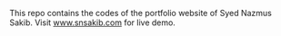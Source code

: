 This repo contains the codes of the portfolio website of Syed Nazmus Sakib. Visit www.snsakib.com for live demo.
